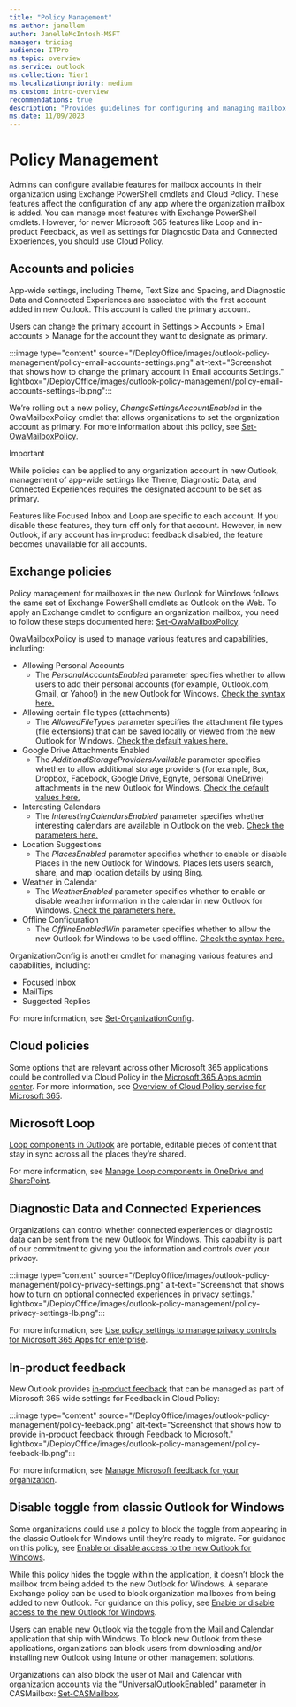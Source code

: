 ```yaml
---
title: "Policy Management"
ms.author: janellem
author: JanelleMcIntosh-MSFT
manager: triciag
audience: ITPro
ms.topic: overview
ms.service: outlook
ms.collection: Tier1
ms.localizationpriority: medium
ms.custom: intro-overview
recommendations: true
description: "Provides guidelines for configuring and managing mailbox accounts and features in Microsoft 365 using Exchange PowerShell cmdlets and Cloud Policy."
ms.date: 11/09/2023
---
```


# Policy Management
Admins can configure available features for mailbox accounts in their organization using Exchange PowerShell cmdlets and Cloud Policy. These features affect the configuration of any app where the organization mailbox is added. You can manage most features with Exchange PowerShell cmdlets. However, for newer Microsoft 365 features like Loop and in-product Feedback, as well as settings for Diagnostic Data and Connected Experiences, you should use Cloud Policy.

## Accounts and policies
App-wide settings, including Theme, Text Size and Spacing, and Diagnostic Data and Connected Experiences are associated with the first account added in new Outlook. This account is called the primary account. 

Users can change the primary account in Settings > Accounts > Email accounts > Manage for the account they want to designate as primary.

:::image type="content" source="/DeployOffice/images/outlook-policy-management/policy-email-accounts-settings.png" alt-text="Screenshot that shows how to change the primary account in Email accounts Settings." lightbox="/DeployOffice/images/outlook-policy-management/policy-email-accounts-settings-lb.png":::

We’re rolling out a new policy, *ChangeSettingsAccountEnabled* in the OwaMailboxPolicy cmdlet that allows organizations to set the organization account as primary. For more information about this policy, see [Set-OwaMailboxPolicy](/powershell/module/exchange/set-owamailboxpolicy#-changesettingsaccountenabled).

> [!IMPORTANT]
> While policies can be applied to any organization account in new Outlook, management of app-wide settings like Theme, Diagnostic Data, and Connected Experiences requires the designated account to be set as primary.

Features like Focused Inbox and Loop are specific to each account. If you disable these features, they turn off only for that account. However, in new Outlook, if any account has in-product feedback disabled, the feature becomes unavailable for all accounts.

## Exchange policies
Policy management for mailboxes in the new Outlook for Windows follows the same set of Exchange PowerShell cmdlets as Outlook on the Web. To apply an Exchange cmdlet to configure an organization mailbox, you need to follow these steps documented here: [Set-OwaMailboxPolicy](/powershell/module/exchange/set-owamailboxpolicy#examples).

OwaMailboxPolicy is used to manage various features and capabilities, including:
- Allowing Personal Accounts
  * The *PersonalAccountsEnabled* parameter specifies whether to allow users to add their personal accounts (for example, Outlook.com, Gmail, or Yahoo!) in the new Outlook for Windows. [Check the syntax here.](/powershell/module/exchange/set-owamailboxpolicy#-personalaccountsenabled)
- Allowing certain file types (attachments)
  * The *AllowedFileTypes* parameter specifies the attachment file types (file extensions) that can be saved locally or viewed from the new Outlook for Windows. [Check the default values here.](/powershell/module/exchange/set-owamailboxpolicy#-AllowedFileTypes)
- Google Drive Attachments Enabled
   * The *AdditionalStorageProvidersAvailable* parameter specifies whether to allow additional storage providers (for example, Box, Dropbox, Facebook, Google Drive, Egnyte, personal OneDrive) attachments in the new Outlook for Windows. [Check the default values here.](/powershell/module/exchange/set-owamailboxpolicy#-AdditionalStorageProvidersAvailable)
- Interesting Calendars
  * The *InterestingCalendarsEnabled* parameter specifies whether interesting calendars are available in Outlook on the web. [Check the parameters here.](/powershell/module/exchange/set-owamailboxpolicy#-InterestingCalendarsEnabled) 
- Location Suggestions
  *	The *PlacesEnabled* parameter specifies whether to enable or disable Places in the new Outlook for Windows. Places lets users search, share, and map location details by using Bing.
- Weather in Calendar
  * The *WeatherEnabled* parameter specifies whether to enable or disable weather information in the calendar in new Outlook for Windows. [Check the parameters here.](/powershell/module/exchange/set-owamailboxpolicy#-WeatherEnabled)
- Offline Configuration
  * The *OfflineEnabledWin* parameter specifies whether to allow the new Outlook for Windows to be used offline. [Check the syntax here.](/powershell/module/exchange/set-owamailboxpolicy#-OfflineEnabledWin)


OrganizationConfig is another cmdlet for managing various features and capabilities, including:
- Focused Inbox
- MailTips
- Suggested Replies

For more information, see [Set-OrganizationConfig](/powershell/module/exchange/set-organizationconfig).

## Cloud policies
Some options that are relevant across other Microsoft 365 applications could be controlled via Cloud Policy in the [Microsoft 365 Apps admin center](https://config.office.com).
For more information, see [Overview of Cloud Policy service for Microsoft 365](/deployoffice/admincenter/overview-cloud-policy).

## Microsoft Loop
[Loop components in Outlook](https://support.microsoft.com/office/use-loop-components-in-outlook-9b47c279-011d-4042-bd7f-8bbfca0cb136) are portable, editable pieces of content that stay in sync across all the places they’re shared.

For more information, see [Manage Loop components in OneDrive and SharePoint](/microsoft-365/loop/loop-components-configuration).

## Diagnostic Data and Connected Experiences
Organizations can control whether connected experiences or diagnostic data can be sent from the new Outlook for Windows. This capability is part of our commitment to giving you the information and controls over your privacy.

:::image type="content" source="/DeployOffice/images/outlook-policy-management/policy-privacy-settings.png" alt-text="Screenshot that shows how to turn on optional connected experiences in privacy settings." lightbox="/DeployOffice/images/outlook-policy-management/policy-privacy-settings-lb.png":::

For more information, see [Use policy settings to manage privacy controls for Microsoft 365 Apps for enterprise](/deployoffice/privacy/manage-privacy-controls).

## In-product feedback
New Outlook provides [in-product feedback](/microsoft-365/admin/misc/feedback-user-control#in-product-feedback) that can be managed as part of Microsoft 365 wide settings for Feedback in Cloud Policy:

:::image type="content" source="/DeployOffice/images/outlook-policy-management/policy-feeback.png" alt-text="Screenshot that shows how to provide in-product feedback through Feedback to Microsoft." lightbox="/DeployOffice/images/outlook-policy-management/policy-feeback-lb.png":::

For more information, see [Manage Microsoft feedback for your organization](/microsoft-365/admin/manage/manage-feedback-ms-org).

## Disable toggle from classic Outlook for Windows
Some organizations could use a policy to block the toggle from appearing in the classic Outlook for Windows until they’re ready to migrate. For guidance on this policy, see [Enable or disable access to the new Outlook for Windows](/exchange/clients-and-mobile-in-exchange-online/outlook-on-the-web/enable-disable-employee-access-new-outlook#use-the-registry-to-enable-or-disable-the-new-outlook-toggle-in-outlook-desktop).

While this policy hides the toggle within the application, it doesn’t block the mailbox from being added to the new Outlook for Windows. A separate Exchange policy can be used to block organization mailboxes from being added to new Outlook. For guidance on this policy, see [Enable or disable access to the new Outlook for Windows](/exchange/clients-and-mobile-in-exchange-online/outlook-on-the-web/enable-disable-employee-access-new-outlook#enable-or-disable-the-new-outlook-for-windows-for-an-individual-mailbox).

Users can enable new Outlook via the toggle from the Mail and Calendar application that ship with Windows. To block new Outlook from these applications, organizations can block users from downloading and/or installing new Outlook using Intune or other management solutions.

Organizations can also block the user of Mail and Calendar with organization accounts via the “UniversalOutlookEnabled” parameter in CASMailbox: [Set-CASMailbox](/powershell/module/exchange/set-casmailbox).
